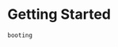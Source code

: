 # Getting Started

```{toctree}
booting
```

<!---
Some, things that would be good to add here:

 Implementing Light Weight Contents on seL4
 How to do namespaces in seL4, take the example of `mount` namespace.
 How to boot seL4 on Odroid, and do a remote power cycle.
 How to boot seL4 on Qemu.
-->
